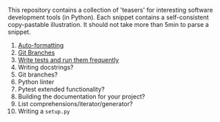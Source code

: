 This repository contains a collection of 'teasers' for interesting software development tools (in Python). Each snippet contains a self-consistent copy-pastable illustration. It should not take more than 5min to parse a snippet.

1) [Auto-formatting](./snippets/01_auto_formatting/auto_formatting.md)
2) [Git Branches](./snippets/02_git_branches/git_branches.md)
3) [Write tests and run them frequently](./snippets/03_pytest_git_hooks/pytest_git_hooks.md)
4) Writing docstrings?
5) Git branches?
6) Python linter
7) Pytest extended functionality?
8) Building the documentation for your project?
9) List comprehensions/iterator/generator?
10) Writing a `setup.py`
